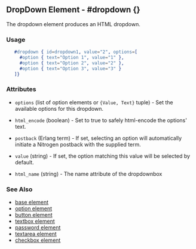<!-- dash: #dropdown | Element | ###:Section -->



## DropDown Element - #dropdown {}

The dropdown element produces an HTML dropdown.

### Usage

```erlang
   #dropdown { id=dropdown1, value="2", options=[
	 #option { text="Option 1", value="1" },
	 #option { text="Option 2", value="2" },
	 #option { text="Option 3", value="3" }
   ]}

```

### Attributes

   * `options` (list of option elements or `{Value, Text}` tuple) - Set the
		available options for this dropdown.

   * `html_encode` (boolean) - Set to true to safely html-encode the
		options' text.

   * `postback` (Erlang term) - If set, selecting an option will
		automatically initiate a Nitrogen postback with the supplied term.

   * `value` (string) - If set, the option matching this value will be
		selected by default.

   * `html_name` (string) - The name attribute of the dropdownbox

### See Also

 *  [base element](element_base.md)
 *  [option element](./option.md)
 *  [button element](./button.md)
 *  [textbox element](./textbox.md)
 *  [password element](./password.md)
 *  [textarea element](./textarea.md)
 *  [checkbox element](./checkbox.md)
